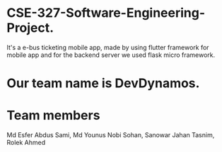 # CSE-327-Software-Engineering-Project. 
It's a e-bus ticketing mobile app, made by using flutter framework for mobile app and for the backend server we used flask micro framework.
# Our team name is DevDynamos.
# Team members 
 Md Esfer Abdus Sami,
 Md Younus Nobi Sohan,
 Sanowar Jahan Tasnim,
 Rolek Ahmed
